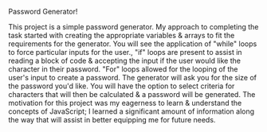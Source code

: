 Password Generator! 

This project is a simple password generator. My approach to completing the task started with creating the appropriate variables & arrays to fit the requirements for the generator. You will see the application of "while" loops to force particular inputs for the user., "if" loops are present to assist in reading a block of code & accepting the input if the user would like the character in their password. "For" loops allowed for the looping of the user's input to create a password. The generator will ask you for the size of the password you'd like. You will have the option to select criteria for characters that will then be calculated & a password will be generated. The motivation for this project was my eagerness to learn & understand the concepts of JavaScript; I learned a significant amount of information along the way that will assist in better equipping me for future needs. 

